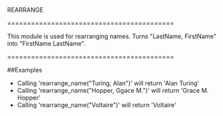 REARRANGE

==========================================

This module is used for rearranging names.
Turns "LastName, FirstName" into "FirstName LastName".

==========================================

##Examples

 * Calling 'rearrange_name("Turing, Alan")' will return 'Alan Turing'
 * Calling 'rearrange_name("Hopper, Ggace M.")' will return 'Grace M. Hopper'
 * Calling 'rearrange_name("Voltaire")' will return 'Voltaire'
